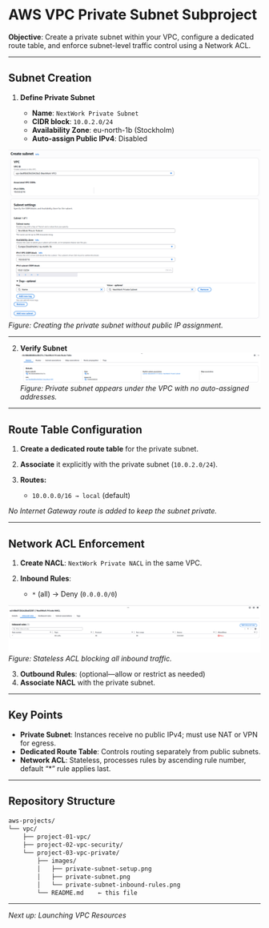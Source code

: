 # AWS VPC Private Subnet Subproject

**Objective**: Create a private subnet within your VPC, configure a dedicated route table, and enforce subnet-level traffic control using a Network ACL.

---

## Subnet Creation

1. **Define Private Subnet**

   * **Name**: `NextWork Private Subnet`
   * **CIDR block**: `10.0.2.0/24`
   * **Availability Zone**: eu-north-1b (Stockholm)
   * **Auto-assign Public IPv4**: Disabled

![Private Subnet Setup](images/private-subnet-setup.png)
*Figure: Creating the private subnet without public IP assignment.*

---

2. **Verify Subnet**
   ![Private Subnet](images/private-subnet.png)
   *Figure: Private subnet appears under the VPC with no auto-assigned addresses.*

---

## Route Table Configuration

1. **Create a dedicated route table** for the private subnet.
2. **Associate** it explicitly with the private subnet (`10.0.2.0/24`).
3. **Routes:**

   * `10.0.0.0/16 → local` (default)

*No Internet Gateway route is added to keep the subnet private.*

---

## Network ACL Enforcement

1. **Create NACL**: `NextWork Private NACL` in the same VPC.
2. **Inbound Rules**:

   * `*` (all) → Deny (`0.0.0.0/0`)

![Private NACL Inbound](images/private-subnet-inbound-rules.png)
*Figure: Stateless ACL blocking all inbound traffic.*

3. **Outbound Rules**: (optional—allow or restrict as needed)
4. **Associate NACL** with the private subnet.

---

## Key Points

* **Private Subnet**: Instances receive no public IPv4; must use NAT or VPN for egress.
* **Dedicated Route Table**: Controls routing separately from public subnets.
* **Network ACL**: Stateless, processes rules by ascending rule number, default “\*” rule applies last.

---

## Repository Structure

```text
aws-projects/
└── vpc/
    ├── project-01-vpc/
    ├── project-02-vpc-security/
    └── project-03-vpc-private/
        ├── images/
        │   ├── private-subnet-setup.png
        │   ├── private-subnet.png
        │   └── private-subnet-inbound-rules.png
        └── README.md    ← this file
```

---

*Next up: Launching VPC Resources*
